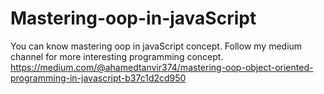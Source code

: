 # Mastering-oop-in-javaScript
You can know mastering oop in javaScript concept. Follow my medium channel for more interesting programming concept.
https://medium.com/@ahamedtanvir374/mastering-oop-object-oriented-programming-in-javascript-b37c1d2cd950
